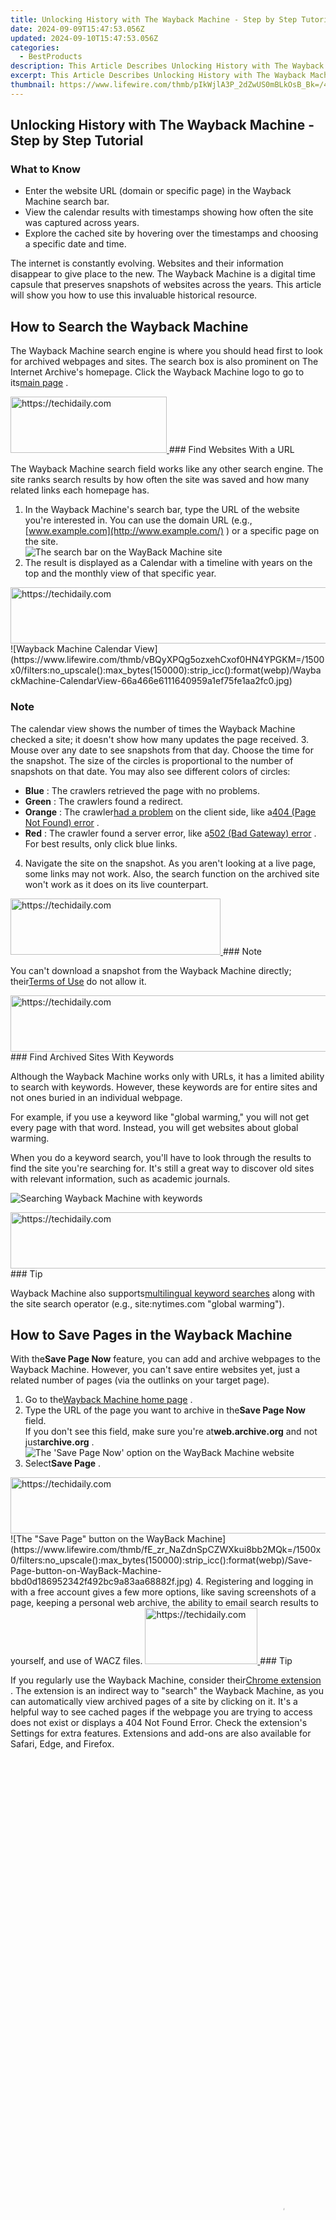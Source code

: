 ```yaml
---
title: Unlocking History with The Wayback Machine - Step by Step Tutorial
date: 2024-09-09T15:47:53.056Z
updated: 2024-09-10T15:47:53.056Z
categories:
  - BestProducts
description: This Article Describes Unlocking History with The Wayback Machine - Step by Step Tutorial
excerpt: This Article Describes Unlocking History with The Wayback Machine - Step by Step Tutorial
thumbnail: https://www.lifewire.com/thmb/pIkWjlA3P_2dZwUS0mBLkOsB_Bk=/400x300/filters:no_upscale():max_bytes(150000):strip_icc():format(webp)/InternetArchive-ba36454589b44b9fb65eb50c02adfa0e.jpg
---
```


## Unlocking History with The Wayback Machine - Step by Step Tutorial
### What to Know

* Enter the website URL (domain or specific page) in the Wayback Machine search bar.
* View the calendar results with timestamps showing how often the site was captured across years.
* Explore the cached site by hovering over the timestamps and choosing a specific date and time.

 The internet is constantly evolving. Websites and their information disappear to give place to the new. The Wayback Machine is a digital time capsule that preserves snapshots of websites across the years. This article will show you how to use this invaluable historical resource.  

## How to Search the Wayback Machine

 The Wayback Machine search engine is where you should head first to look for archived webpages and sites. The search box is also prominent on The Internet Archive's homepage. Click the Wayback Machine logo to go to its[main page](https://web.archive.org/) .

<!-- affiliate ads begin -->
<a href="https://aligracehair.sjv.io/c/5597632/2115930/19272" target="_top" id="2115930">
  <img src="//a.impactradius-go.com/display-ad/19272-2115930" border="0" alt="https://techidaily.com" width="250" height="90"/>
</a>
<img height="0" width="0" src="https://aligracehair.sjv.io/i/5597632/2115930/19272" style="position:absolute;visibility:hidden;" border="0" />
<!-- affiliate ads end -->
### Find Websites With a URL

 The Wayback Machine search field works like any other search engine. The site ranks search results by how often the site was saved and how many related links each homepage has.

1. In the Wayback Machine's search bar, type the URL of the website you're interested in. You can use the domain URL (e.g.,[www.example.com](http://www.example.com/) ) or a specific page on the site.  
![The search bar on the WayBack Machine site](https://www.lifewire.com/thmb/IgHw28Kscr3NKqqVR6O0fRMl3x8=/1500x0/filters:no_upscale():max_bytes(150000):strip_icc():format(webp)/WayBack-Machine-Search-Bar-b38b8ded832b472499450450ad2a53fb.jpg)
2. The result is displayed as a Calendar with a timeline with years on the top and the monthly view of that specific year.  
<!-- affiliate ads begin -->
<a href="https://appsumo.8odi.net/c/5597632/2128844/7443" target="_top" id="2128844">
  <img src="//a.impactradius-go.com/display-ad/7443-2128844" border="0" alt="https://techidaily.com" width="728" height="90"/>
</a>
<img height="0" width="0" src="https://appsumo.8odi.net/i/5597632/2128844/7443" style="position:absolute;visibility:hidden;" border="0" />
<!-- affiliate ads end -->
![Wayback Machine Calendar View](https://www.lifewire.com/thmb/vBQyXPQg5ozxehCxof0HN4YPGKM=/1500x0/filters:no_upscale():max_bytes(150000):strip_icc():format(webp)/WaybackMachine-CalendarView-66a466e6111640959a1ef75fe1aa2fc0.jpg)  

### Note  

 The calendar view shows the number of times the Wayback Machine checked a site; it doesn't show how many updates the page received.
3. Mouse over any date to see snapshots from that day. Choose the time for the snapshot. The size of the circles is proportional to the number of snapshots on that date. You may also see different colors of circles:  

* **Blue** : The crawlers retrieved the page with no problems.  
* **Green** : The crawlers found a redirect.  
* **Orange** : The crawler[had a problem](https://www.lifewire.com/http-status-codes-2625907) on the client side, like a[404 (Page Not Found) error](https://www.lifewire.com/404-not-found-error-explained-2622936) .  
* **Red** : The crawler found a server error, like a[502 (Bad Gateway) error](https://www.lifewire.com/502-bad-gateway-error-explained-2622939) .  
 For best results, only click blue links.

4. Navigate the site on the snapshot. As you aren't looking at a live page, some links may not work. Also, the search function on the archived site won't work as it does on its live counterpart.  

<!-- affiliate ads begin -->
<a href="https://aligracehair.sjv.io/c/5597632/2135416/19272" target="_top" id="2135416">
  <img src="//a.impactradius-go.com/display-ad/19272-2135416" border="0" alt="https://techidaily.com" width="336" height="90"/>
</a>
<img height="0" width="0" src="https://aligracehair.sjv.io/i/5597632/2135416/19272" style="position:absolute;visibility:hidden;" border="0" />
<!-- affiliate ads end -->
### Note  

 You can't download a snapshot from the Wayback Machine directly; their[Terms of Use](https://archive.org/about/terms.php) do not allow it.

<!-- affiliate ads begin -->
<a href="https://appsumo.8odi.net/c/5597632/2129741/7443" target="_top" id="2129741">
  <img src="//a.impactradius-go.com/display-ad/7443-2129741" border="0" alt="https://techidaily.com" width="728" height="90"/>
</a>
<img height="0" width="0" src="https://appsumo.8odi.net/i/5597632/2129741/7443" style="position:absolute;visibility:hidden;" border="0" />
<!-- affiliate ads end -->
### Find Archived Sites With Keywords

 Although the Wayback Machine works only with URLs, it has a limited ability to search with keywords. However, these keywords are for entire sites and not ones buried in an individual webpage.

 For example, if you use a keyword like "global warming," you will not get every page with that word. Instead, you will get websites about global warming.

 When you do a keyword search, you'll have to look through the results to find the site you're searching for. It's still a great way to discover old sites with relevant information, such as academic journals.

![Searching Wayback Machine with keywords](https://www.lifewire.com/thmb/-Pg7yxGyQ0HxlryoVzKfKsaJTJg=/1500x0/filters:no_upscale():max_bytes(150000):strip_icc():format(webp)/WaybackMachine-Keyword-Search-ceeadc60ca4d4fa9a5e92ef6f3b5ac05.jpg)

<!-- affiliate ads begin -->
<a href="https://wigfever.sjv.io/c/5597632/2014859/22899" target="_top" id="2014859">
  <img src="//a.impactradius-go.com/display-ad/22899-2014859" border="0" alt="https://techidaily.com" width="728" height="90"/>
</a>
<img height="0" width="0" src="https://wigfever.sjv.io/i/5597632/2014859/22899" style="position:absolute;visibility:hidden;" border="0" />
<!-- affiliate ads end -->
### Tip

 Wayback Machine also supports[multilingual keyword searches](https://blog.archive.org/2016/10/24/beta-wayback-machine-now-with-site-search/) along with the site search operator (e.g., site:nytimes.com "global warming").

## How to Save Pages in the Wayback Machine

 With the**Save Page Now** feature, you can add and archive webpages to the Wayback Machine. However, you can't save entire websites yet, just a related number of pages (via the outlinks on your target page).

1. Go to the[Wayback Machine home page](https://web.archive.org) .
2. Type the URL of the page you want to archive in the**Save Page Now** field.  
 If you don't see this field, make sure you're at**web.archive.org** and not just**archive.org** .  
![The 'Save Page Now' option on the WayBack Machine website](https://www.lifewire.com/thmb/XMiBKXjO58hMYAKKHcYUbQaAKOY=/1500x0/filters:no_upscale():max_bytes(150000):strip_icc():format(webp)/Save-Page-WayBack-Machine-0fa9827d32e84795a3ac3d43eab13bce.jpg)
3. Select**Save Page** .  
<!-- affiliate ads begin -->
<a href="https://aligracehair.sjv.io/c/5597632/2135361/19272" target="_top" id="2135361">
  <img src="//a.impactradius-go.com/display-ad/19272-2135361" border="0" alt="https://techidaily.com" width="728" height="90"/>
</a>
<img height="0" width="0" src="https://aligracehair.sjv.io/i/5597632/2135361/19272" style="position:absolute;visibility:hidden;" border="0" />
<!-- affiliate ads end -->
![The "Save Page" button on the WayBack Machine](https://www.lifewire.com/thmb/fE_zr_NaZdnSpCZWXkui8bb2MQk=/1500x0/filters:no_upscale():max_bytes(150000):strip_icc():format(webp)/Save-Page-button-on-WayBack-Machine-bbd0d186952342f492bc9a83aa68882f.jpg)
4. Registering and logging in with a free account gives a few more options, like saving screenshots of a page, keeping a personal web archive, the ability to email search results to yourself, and use of WACZ files.

<!-- affiliate ads begin -->
<a href="https://aligracehair.sjv.io/c/5597632/2115929/19272" target="_top" id="2115929">
  <img src="//a.impactradius-go.com/display-ad/19272-2115929" border="0" alt="https://techidaily.com" width="180" height="90"/>
</a>
<img height="0" width="0" src="https://aligracehair.sjv.io/i/5597632/2115929/19272" style="position:absolute;visibility:hidden;" border="0" />
<!-- affiliate ads end -->
### Tip

 If you regularly use the Wayback Machine, consider their[Chrome extension](https://chromewebstore.google.com/detail/wayback-machine/fpnmgdkabkmnadcjpehmlllkndpkmiak) . The extension is an indirect way to "search" the Wayback Machine, as you can automatically view archived pages of a site by clicking on it. It's a helpful way to see cached pages if the webpage you are trying to access does not exist or displays a 404 Not Found Error. Check the extension's Settings for extra features. Extensions and add-ons are also available for Safari, Edge, and Firefox.

<!-- affiliate ads begin -->
<span id="1424533">
					<video width="864" height="1536" style="cursor:pointer"
           poster="//a.impactradius-go.com/display-clicktoplayimage/1424533.png"
           onclick="if(!this.playClicked){this.play();this.setAttribute('controls',true);this.playClicked=true;}">
	   <source src="//a.impactradius-go.com/display-ad/16446-1424533">
	   <img src="//a.impactradius-go.com/display-clicktoplayimage/1424533.png" style="border: none; height: 100%; width: 100%; object-fit: contain">
	</video>
	<div style="width:540px;text-align:center"><a href="javascript:window.open(decodeURIComponent('https%3A%2F%2Flaganoo.pxf.io%2Fc%2F5597632%2F1424533%2F16446'), '_blank');void(0);">Click here</a></div>
</span>
<img height="0" width="0" src="https://imp.pxf.io/i/5597632/1424533/16446" style="position:absolute;visibility:hidden;" border="0" />
<!-- affiliate ads end -->
## What Is the WayBack Machine?

 The Wayback Machine is part of the[Internet Archive](https://archive.org/) , which Brewster Kahle and Bruce Gilliat founded in 1996 as a non-profit organization to preserve the World Wide Web and create a[searchable public library of digital assets](https://www.lifewire.com/internet-movie-archive-1357416) . Since then, the Internet Archive has grown to include millions of free books, movies, software, music, art, video games, etc.  

### Note

 Other publicly available resources are available, including the Open Library, a digital library of books, and the NASA Images Archive, a collection of images from NASA's archives.

 The Wayback Machine was the first service to open to the public in 2001\. It captures and indexes snapshots of web pages, allowing users to view a site's content as it appeared at different points in time. This tool is invaluable for researchers, historians, and anyone interested in the evolution of the internet or recovering lost content.

 The Wayback Machine currently has a searchable index of 866 billion web pages. You can think of it as an[invisible search engine](https://www.lifewire.com/niche-search-engines-3482079) that can find cached versions of websites that no longer exist.

Was this page helpful?

Thanks for letting us know!

 Get the Latest Tech News Delivered Every Day

[Subscribe](https://www.lifewire.com/#)

Tell us why!

 Other  Not enough details  Hard to understand

 Submit

<ins class="adsbygoogle"
     style="display:block"
     data-ad-format="autorelaxed"
     data-ad-client="ca-pub-7571918770474297"
     data-ad-slot="1223367746"></ins>



<ins class="adsbygoogle"
     style="display:block"
     data-ad-client="ca-pub-7571918770474297"
     data-ad-slot="8358498916"
     data-ad-format="auto"
     data-full-width-responsive="true"></ins>


